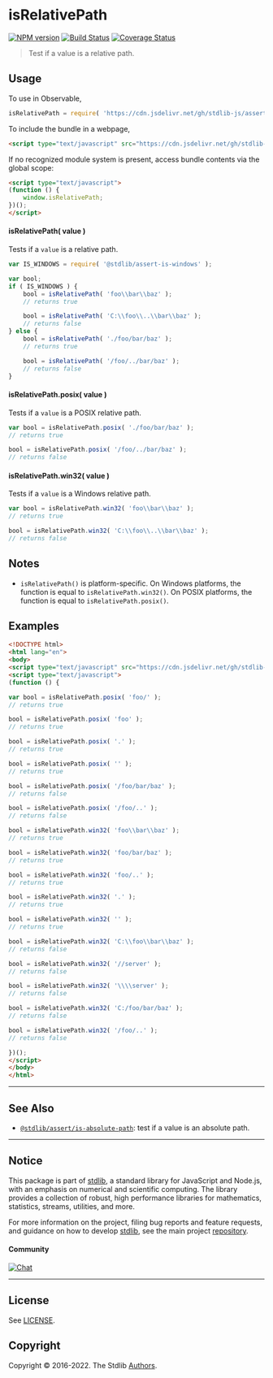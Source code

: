 <!--

@license Apache-2.0

Copyright (c) 2018 The Stdlib Authors.

Licensed under the Apache License, Version 2.0 (the "License");
you may not use this file except in compliance with the License.
You may obtain a copy of the License at

   http://www.apache.org/licenses/LICENSE-2.0

Unless required by applicable law or agreed to in writing, software
distributed under the License is distributed on an "AS IS" BASIS,
WITHOUT WARRANTIES OR CONDITIONS OF ANY KIND, either express or implied.
See the License for the specific language governing permissions and
limitations under the License.

-->

# isRelativePath

[![NPM version][npm-image]][npm-url] [![Build Status][test-image]][test-url] [![Coverage Status][coverage-image]][coverage-url] <!-- [![dependencies][dependencies-image]][dependencies-url] -->

> Test if a value is a relative path.

<section class="intro">

</section>

<!-- /.intro -->



<section class="usage">

## Usage

To use in Observable,

```javascript
isRelativePath = require( 'https://cdn.jsdelivr.net/gh/stdlib-js/assert-is-relative-path@umd/bundle.js' )
```

To include the bundle in a webpage,

```html
<script type="text/javascript" src="https://cdn.jsdelivr.net/gh/stdlib-js/assert-is-relative-path@umd/bundle.js"></script>
```

If no recognized module system is present, access bundle contents via the global scope:

```html
<script type="text/javascript">
(function () {
    window.isRelativePath;
})();
</script>
```

#### isRelativePath( value )

Tests if a `value` is a relative path.

```javascript
var IS_WINDOWS = require( '@stdlib/assert-is-windows' );

var bool;
if ( IS_WINDOWS ) {
    bool = isRelativePath( 'foo\\bar\\baz' );
    // returns true

    bool = isRelativePath( 'C:\\foo\\..\\bar\\baz' );
    // returns false
} else {
    bool = isRelativePath( './foo/bar/baz' );
    // returns true

    bool = isRelativePath( '/foo/../bar/baz' );
    // returns false
}
```

#### isRelativePath.posix( value )

Tests if a `value` is a POSIX relative path.

```javascript
var bool = isRelativePath.posix( './foo/bar/baz' );
// returns true

bool = isRelativePath.posix( '/foo/../bar/baz' );
// returns false
```

#### isRelativePath.win32( value )

Tests if a `value` is a Windows relative path.

```javascript
var bool = isRelativePath.win32( 'foo\\bar\\baz' );
// returns true

bool = isRelativePath.win32( 'C:\\foo\\..\\bar\\baz' );
// returns false
```

</section>

<!-- /.usage -->

<section class="notes">

## Notes

-   `isRelativePath()` is platform-specific. On Windows platforms, the function is equal to `isRelativePath.win32()`. On POSIX platforms, the function is equal to `isRelativePath.posix()`.

</section>

<!-- /.notes -->

<section class="examples">

## Examples

<!-- eslint no-undef: "error" -->

```html
<!DOCTYPE html>
<html lang="en">
<body>
<script type="text/javascript" src="https://cdn.jsdelivr.net/gh/stdlib-js/assert-is-relative-path@umd/bundle.js"></script>
<script type="text/javascript">
(function () {

var bool = isRelativePath.posix( 'foo/' );
// returns true

bool = isRelativePath.posix( 'foo' );
// returns true

bool = isRelativePath.posix( '.' );
// returns true

bool = isRelativePath.posix( '' );
// returns true

bool = isRelativePath.posix( '/foo/bar/baz' );
// returns false

bool = isRelativePath.posix( '/foo/..' );
// returns false

bool = isRelativePath.win32( 'foo\\bar\\baz' );
// returns true

bool = isRelativePath.win32( 'foo/bar/baz' );
// returns true

bool = isRelativePath.win32( 'foo/..' );
// returns true

bool = isRelativePath.win32( '.' );
// returns true

bool = isRelativePath.win32( '' );
// returns true

bool = isRelativePath.win32( 'C:\\foo\\bar\\baz' );
// returns false

bool = isRelativePath.win32( '//server' );
// returns false

bool = isRelativePath.win32( '\\\\server' );
// returns false

bool = isRelativePath.win32( 'C:/foo/bar/baz' );
// returns false

bool = isRelativePath.win32( '/foo/..' );
// returns false

})();
</script>
</body>
</html>
```

</section>

<!-- /.examples -->



<!-- Section for related `stdlib` packages. Do not manually edit this section, as it is automatically populated. -->

<section class="related">

* * *

## See Also

-   <span class="package-name">[`@stdlib/assert/is-absolute-path`][@stdlib/assert/is-absolute-path]</span><span class="delimiter">: </span><span class="description">test if a value is an absolute path.</span>

</section>

<!-- /.related -->

<!-- Section for all links. Make sure to keep an empty line after the `section` element and another before the `/section` close. -->


<section class="main-repo" >

* * *

## Notice

This package is part of [stdlib][stdlib], a standard library for JavaScript and Node.js, with an emphasis on numerical and scientific computing. The library provides a collection of robust, high performance libraries for mathematics, statistics, streams, utilities, and more.

For more information on the project, filing bug reports and feature requests, and guidance on how to develop [stdlib][stdlib], see the main project [repository][stdlib].

#### Community

[![Chat][chat-image]][chat-url]

---

## License

See [LICENSE][stdlib-license].


## Copyright

Copyright &copy; 2016-2022. The Stdlib [Authors][stdlib-authors].

</section>

<!-- /.stdlib -->

<!-- Section for all links. Make sure to keep an empty line after the `section` element and another before the `/section` close. -->

<section class="links">

[npm-image]: http://img.shields.io/npm/v/@stdlib/assert-is-relative-path.svg
[npm-url]: https://npmjs.org/package/@stdlib/assert-is-relative-path

[test-image]: https://github.com/stdlib-js/assert-is-relative-path/actions/workflows/test.yml/badge.svg?branch=main
[test-url]: https://github.com/stdlib-js/assert-is-relative-path/actions/workflows/test.yml?query=branch:main

[coverage-image]: https://img.shields.io/codecov/c/github/stdlib-js/assert-is-relative-path/main.svg
[coverage-url]: https://codecov.io/github/stdlib-js/assert-is-relative-path?branch=main

<!--

[dependencies-image]: https://img.shields.io/david/stdlib-js/assert-is-relative-path.svg
[dependencies-url]: https://david-dm.org/stdlib-js/assert-is-relative-path/main

-->

[chat-image]: https://img.shields.io/gitter/room/stdlib-js/stdlib.svg
[chat-url]: https://gitter.im/stdlib-js/stdlib/

[stdlib]: https://github.com/stdlib-js/stdlib

[stdlib-authors]: https://github.com/stdlib-js/stdlib/graphs/contributors

[umd]: https://github.com/umdjs/umd
[es-module]: https://developer.mozilla.org/en-US/docs/Web/JavaScript/Guide/Modules

[deno-url]: https://github.com/stdlib-js/assert-is-relative-path/tree/deno
[umd-url]: https://github.com/stdlib-js/assert-is-relative-path/tree/umd
[esm-url]: https://github.com/stdlib-js/assert-is-relative-path/tree/esm

[stdlib-license]: https://raw.githubusercontent.com/stdlib-js/assert-is-relative-path/main/LICENSE

[standard-streams]: https://en.wikipedia.org/wiki/Standard_streams

<!-- <related-links> -->

[@stdlib/assert/is-absolute-path]: https://github.com/stdlib-js/assert-is-absolute-path/tree/umd

<!-- </related-links> -->

</section>

<!-- /.links -->
